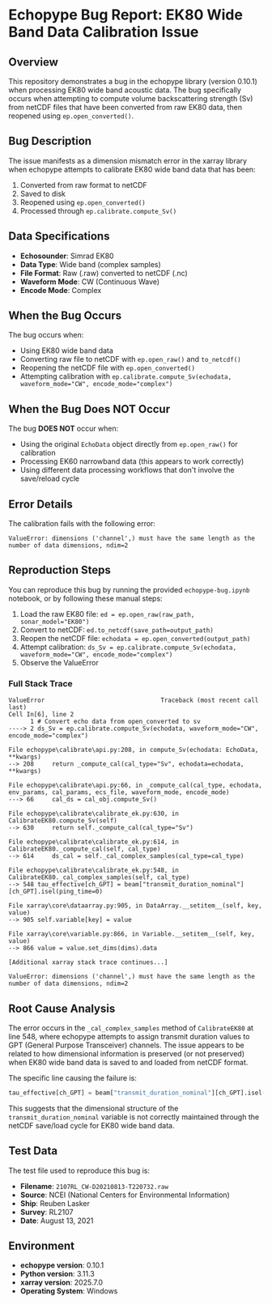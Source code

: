 # Echopype Bug Report: EK80 Wide Band Data Calibration Issue

## Overview
This repository demonstrates a bug in the echopype library (version 0.10.1) when processing EK80 wide band acoustic data. The bug specifically occurs when attempting to compute volume backscattering strength (Sv) from netCDF files that have been converted from raw EK80 data, then reopened using `ep.open_converted()`.

## Bug Description
The issue manifests as a dimension mismatch error in the xarray library when echopype attempts to calibrate EK80 wide band data that has been:
1. Converted from raw format to netCDF
2. Saved to disk
3. Reopened using `ep.open_converted()`
4. Processed through `ep.calibrate.compute_Sv()`

## Data Specifications
- **Echosounder**: Simrad EK80
- **Data Type**: Wide band (complex samples)
- **File Format**: Raw (.raw) converted to netCDF (.nc)
- **Waveform Mode**: CW (Continuous Wave)
- **Encode Mode**: Complex

## When the Bug Occurs
The bug occurs when:
- Using EK80 wide band data
- Converting raw file to netCDF with `ep.open_raw()` and `to_netcdf()`
- Reopening the netCDF file with `ep.open_converted()`
- Attempting calibration with `ep.calibrate.compute_Sv(echodata, waveform_mode="CW", encode_mode="complex")`

## When the Bug Does NOT Occur
The bug **DOES NOT** occur when:
- Using the original `EchoData` object directly from `ep.open_raw()` for calibration
- Processing EK60 narrowband data (this appears to work correctly)
- Using different data processing workflows that don't involve the save/reload cycle

## Error Details
The calibration fails with the following error:

```
ValueError: dimensions ('channel',) must have the same length as the number of data dimensions, ndim=2
```

## Reproduction Steps
You can reproduce this bug by running the provided `echopype-bug.ipynb` notebook, or by following these manual steps:

1. Load the raw EK80 file: `ed = ep.open_raw(raw_path, sonar_model="EK80")`
2. Convert to netCDF: `ed.to_netcdf(save_path=output_path)`
3. Reopen the netCDF file: `echodata = ep.open_converted(output_path)`
4. Attempt calibration: `ds_Sv = ep.calibrate.compute_Sv(echodata, waveform_mode="CW", encode_mode="complex")`
5. Observe the ValueError


### Full Stack Trace
```
ValueError                                Traceback (most recent call last)
Cell In[6], line 2
      1 # Convert echo data from open_converted to sv
----> 2 ds_Sv = ep.calibrate.compute_Sv(echodata, waveform_mode="CW", encode_mode="complex") 

File echopype\calibrate\api.py:208, in compute_Sv(echodata: EchoData, **kwargs)
--> 208     return _compute_cal(cal_type="Sv", echodata=echodata, **kwargs)

File echopype\calibrate\api.py:66, in _compute_cal(cal_type, echodata, env_params, cal_params, ecs_file, waveform_mode, encode_mode)
---> 66     cal_ds = cal_obj.compute_Sv()

File echopype\calibrate\calibrate_ek.py:630, in CalibrateEK80.compute_Sv(self)
--> 630     return self._compute_cal(cal_type="Sv")

File echopype\calibrate\calibrate_ek.py:614, in CalibrateEK80._compute_cal(self, cal_type)
--> 614     ds_cal = self._cal_complex_samples(cal_type=cal_type)

File echopype\calibrate\calibrate_ek.py:548, in CalibrateEK80._cal_complex_samples(self, cal_type)
--> 548 tau_effective[ch_GPT] = beam["transmit_duration_nominal"][ch_GPT].isel(ping_time=0)

File xarray\core\dataarray.py:905, in DataArray.__setitem__(self, key, value)
--> 905 self.variable[key] = value

File xarray\core\variable.py:866, in Variable.__setitem__(self, key, value)
--> 866 value = value.set_dims(dims).data

[Additional xarray stack trace continues...]

ValueError: dimensions ('channel',) must have the same length as the number of data dimensions, ndim=2
```

## Root Cause Analysis
The error occurs in the `_cal_complex_samples` method of `CalibrateEK80` at line 548, where echopype attempts to assign transmit duration values to GPT (General Purpose Transceiver) channels. The issue appears to be related to how dimensional information is preserved (or not preserved) when EK80 wide band data is saved to and loaded from netCDF format.

The specific line causing the failure is:
```python
tau_effective[ch_GPT] = beam["transmit_duration_nominal"][ch_GPT].isel(ping_time=0)
```

This suggests that the dimensional structure of the `transmit_duration_nominal` variable is not correctly maintained through the netCDF save/load cycle for EK80 wide band data.

## Test Data
The test file used to reproduce this bug is:
- **Filename**: `2107RL_CW-D20210813-T220732.raw`
- **Source**: NCEI (National Centers for Environmental Information)
- **Ship**: Reuben Lasker
- **Survey**: RL2107
- **Date**: August 13, 2021

## Environment
- **echopype version**: 0.10.1
- **Python version**: 3.11.3
- **xarray version**: 2025.7.0
- **Operating System**: Windows

